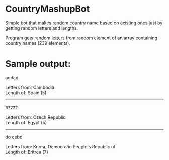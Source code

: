 # CountryMashupBot
Simple bot that makes random country name based on existing ones just by getting random letters and lengths.

Program gets random letters from random element of an array containing country names (239 elements).

# Sample output:

aodad

Letters from: Cambodia <br>
Length of: Spain (5)

--------

pzzzz

Letters from: Czech Republic <br>
Length of: Egypt (5)

-------

do cebd

Letters from: Korea, Democratic People's Republic of <br>
Length of: Eritrea (7)
